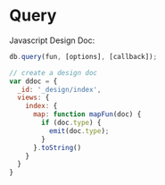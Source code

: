 #  Query

Javascript Design Doc:

```javascript
db.query(fun, [options], [callback]);

// create a design doc
var ddoc = {
  _id: '_design/index',
  views: {
    index: {
      map: function mapFun(doc) {
        if (doc.type) {
          emit(doc.type);
        }
      }.toString()
    }
  }
}
```
